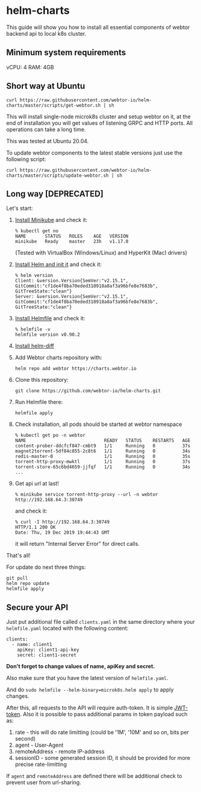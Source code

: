 # helm-charts

This guide will show you how to install all essential components of webtor backend api to local k8s cluster.

## Minimum system requirements
vCPU: 4
RAM: 4GB

## Short way at Ubuntu

```
curl https://raw.githubusercontent.com/webtor-io/helm-charts/master/scripts/get-webtor.sh | sh
```

This will install single-node microk8s cluster and setup webtor on it, at the end of installation you will
get values of listening GRPC and HTTP ports. All operations can take a long time.

This was tested at Ubuntu 20.04.

To update webtor components to the latest stable versions just use the following script:
```
curl https://raw.githubusercontent.com/webtor-io/helm-charts/master/scripts/update-webtor.sh | sh
```

## Long way [DEPRECATED]

Let's start:

1. [Install Minikube](https://kubernetes.io/docs/tasks/tools/install-minikube/) and check it:

   ```
   % kubectl get no
   NAME       STATUS   ROLES    AGE   VERSION
   minikube   Ready    master   23h   v1.17.0
   ```
   
   (Tested with VirtualBox (Windows/Linux) and HyperKit (Mac) drivers)
   
2. [Install Helm and init it](https://helm.sh/docs/intro/install/) and check it:

   ```
   % helm version
   Client: &version.Version{SemVer:"v2.15.1", GitCommit:"cf1de4f8ba70eded310918a8af3a96bfe8e7683b", GitTreeState:"clean"}
   Server: &version.Version{SemVer:"v2.15.1", GitCommit:"cf1de4f8ba70eded310918a8af3a96bfe8e7683b", GitTreeState:"clean"}
   ```

3. [Install Helmfile](https://github.com/roboll/helmfile#installation) and check it:

   ```
   % helmfile -v
   helmfile version v0.90.2
   ```

4. [Install helm-diff](https://github.com/databus23/helm-diff#install)

5. Add Webtor charts repository with:

   ```
   helm repo add webtor https://charts.webtor.io

   ```

6. Clone this repository:

    ```
    git clone https://github.com/webtor-io/helm-charts.git
    ```

7. Run Helmfile there:

    ```
    helmfile apply

    ```

7. Check installation, all pods should be started at webtor namespace

   ```
   % kubectl get po -n webtor
   NAME                             READY   STATUS    RESTARTS   AGE
   content-prober-ddcfcf847-cmbt9   1/1     Running   0          37s
   magnet2torrent-5df84c855-2c8t6   1/1     Running   0          34s
   redis-master-0                   1/1     Running   0          35s
   torrent-http-proxy-mwktl         1/1     Running   0          37s
   torrent-store-65c6bd4659-jjfqf   1/1     Running   0          34s
   ...
   ```

8. Get api url at last!

   ```
   % minikube service torrent-http-proxy --url -n webtor
   http://192.168.64.3:30749
   ```
   
   and check it:
   
   ```
   % curl -I http://192.168.64.3:30749
   HTTP/1.1 200 OK
   Date: Thu, 19 Dec 2019 19:44:43 GMT
   ```
   
   it will return "Internal Server Error" for direct calls.

That's all!

For update do next three things:

 ```
 git pull
 helm repo update
 helmfile apply
 ```
## Secure your API

Just put additional file called `clients.yaml` in the same directory where your `helmfile.yaml` located with the following content:

```
clients:
  - name: client1
    apiKey: client1-api-key
    secret: client1-secret
```

**Don't forget to change values of name, apiKey and secret.**

Also make sure that you have the latest version of `helmfile.yaml`.

And do `sudo helmfile --helm-binary=microk8s.helm apply` to apply changes.

After this, all requests to the API will require auth-token. It is simple [JWT-token](https://jwt.io/).
Also it is possible to pass additional params in token payload such as:
1. rate - this will do rate limitting (could be '1M', '10M' and so on, bits per second)
2. agent - User-Agent
3. remoteAddress - remote IP-address
4. sessionID - some generated session ID, it should be provided for more precise rate-limitting

If `agent` and `remoteAddress` are defined there will be additional check to prevent user from url-sharing.
